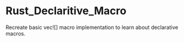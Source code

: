 # Rust_Declaritive_Macro
Recreate basic vec![] macro implementation to learn about declarative macros. 
